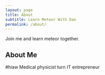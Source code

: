 ```yaml
---
layout: page
title: About
subtitle: Learn Meteor With Dan
permalink: /about/
---
```


Join me and learn meteor together. 

## About Me

\#hiaw Medical physicist turn IT entrepreneur